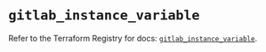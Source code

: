 # `gitlab_instance_variable`

Refer to the Terraform Registry for docs: [`gitlab_instance_variable`](https://registry.terraform.io/providers/gitlabhq/gitlab/16.8.1/docs/resources/instance_variable).
